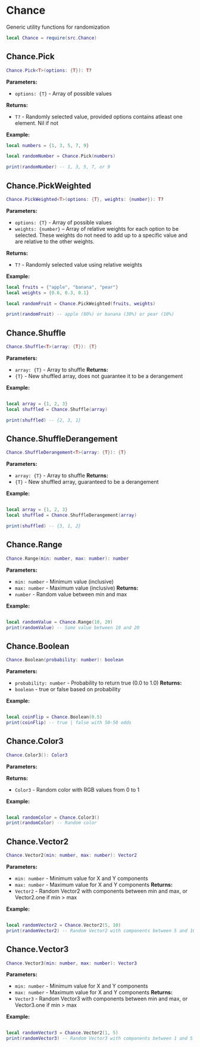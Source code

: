 # Chance

Generic utility functions for randomization

```lua
local Chance = require(src.Chance)
```

## Chance.Pick
```lua
Chance.Pick<T>(options: {T}): T?
```

**Parameters:**
- `options: {T}` - Array of possible values

**Returns:** 
- `T?` - Randomly selected value, provided options contains atleast one element.  Nil if not

**Example:**
```lua
local numbers = {1, 3, 5, 7, 9}

local randomNumber = Chance.Pick(numbers)

print(randomNumber) -- 1, 3, 5, 7, or 9

```

## Chance.PickWeighted
```lua
Chance.PickWeighted<T>(options: {T}, weights: {number}): T?
```

**Parameters:**
- `options: {T}` - Array of possible values
- `weights: {number}` – Array of relative weights for each option to be selected. These weights do not need to add up to a specific value and are relative to the other weights.

**Returns:** 
- `T?` - Randomly selected value using relative weights

**Example:**
```lua
local fruits = {"apple", "banana", "pear"}
local weights = {0.6, 0.3, 0.1}

local randomFruit = Chance.PickWeighted(fruits, weights)

print(randomFruit) -- apple (60%) or banana (30%) or pear (10%)

```

## Chance.Shuffle
```lua
Chance.Shuffle<T>(array: {T}): {T}
```

**Parameters:**
- `array: {T}` - Array to shuffle
**Returns:** 
- `{T}` - New shuffled array, does not guarantee it to be a derangement

**Example:**
```lua

local array = {1, 2, 3}
local shuffled = Chance.Shuffle(array)

print(shuffled) -- {2, 3, 1}

```

## Chance.ShuffleDerangement
```lua
Chance.ShuffleDerangement<T>(array: {T}): {T}
```

**Parameters:**
- `array: {T}` - Array to shuffle
**Returns:** 
- `{T}` - New shuffled array, guaranteed to be a derangement

**Example:**
```lua

local array = {1, 2, 3}
local shuffled = Chance.ShuffleDerangement(array)

print(shuffled) -- {3, 1, 2}

```

## Chance.Range
```lua
Chance.Range(min: number, max: number): number
```

**Parameters:**
- `min: number` - Minimum value (inclusive)
- `max: number` - Maximum value (inclusive)
**Returns:** 
- `number` - Random value between min and max

**Example:**
```lua

local randomValue = Chance.Range(10, 20)
print(randomValue) -- Some value between 10 and 20

```

## Chance.Boolean
```lua
Chance.Boolean(probability: number): boolean
```

**Parameters:**
- `probability: number` - Probability to return true (0.0 to 1.0)
**Returns:** 
- `boolean` - true or false based on probability

**Example:**
```lua

local coinFlip = Chance.Boolean(0.5)
print(coinFlip) -- true | false with 50-50 odds

```

## Chance.Color3
```lua
Chance.Color3(): Color3
```

**Parameters:**

**Returns:** 
- `Color3` - Random color with RGB values from 0 to 1

**Example:**
```lua

local randomColor = Chance.Color3()
print(randomColor) -- Random color

```

## Chance.Vector2
```lua
Chance.Vector2(min: number, max: number): Vector2
```

**Parameters:**
- `min: number` - Minimum value for X and Y components
- `max: number` - Maximum value for X and Y components
**Returns:** 
- `Vector2` - Random Vector2 with components between min and max, or Vector2.one if min > max

**Example:**
```lua

local randomVector2 = Chance.Vector2(5, 10)
print(randomVector2) -- Random Vector2 with components between 5 and 10

```

## Chance.Vector3
```lua
Chance.Vector3(min: number, max: number): Vector3
```

**Parameters:**
- `min: number` - Minimum value for X and Y components
- `max: number` - Maximum value for X and Y components
**Returns:** 
- `Vector3` - Random Vector3 with components between min and max, or Vector3.one if min > max

**Example:**
```lua

local randomVector3 = Chance.Vector2(1, 5)
print(randomVector3) -- Random Vector3 with components between 1 and 5

```


